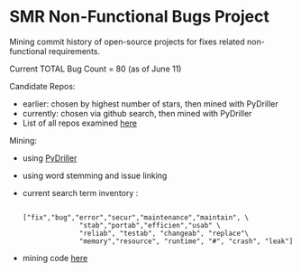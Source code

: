 # SMR Non-Functional Bugs Project

Mining commit history of open-source projects for fixes related non-functional requirements. 


Current TOTAL Bug Count = 80 (as of June 11)

Candidate Repos:
- earlier: chosen by highest number of stars, then mined with PyDriller
- currently: chosen via github search, then mined with PyDriller 
- List of all repos examined [here](https://github.com/ualberta-smr/researchwiki-radu/blob/master/listReposMined.txt)

Mining:
- using [PyDriller](https://github.com/ishepard/pydriller)
- using word stemming and issue linking 
- current search term inventory : 
                    
                    ["fix","bug","error","secur","maintenance","maintain", \
                    "stab","portab","efficien","usab" \
                    "reliab", "testab", "changeab", "replace"\
                    "memory","resource", "runtime", "#", "crash", "leak"]
- mining code [here](https://github.com/ualberta-smr/researchwiki-radu/blob/master/PyDrillerMining/find_NFR_commits.py)

